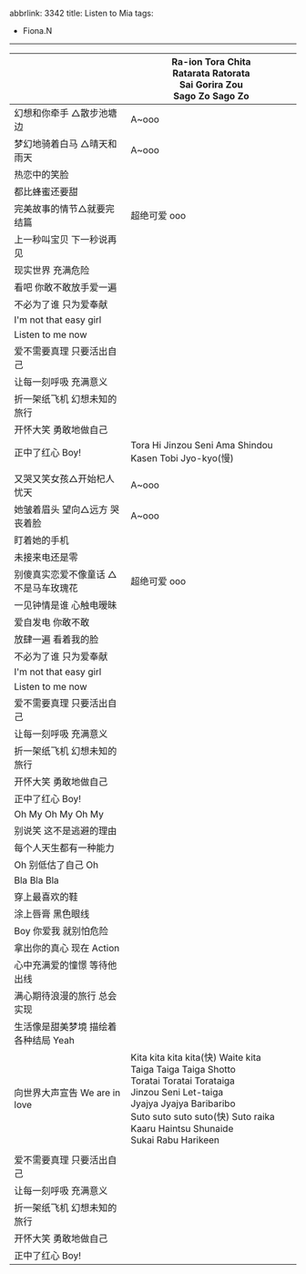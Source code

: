 abbrlink: 3342
title: Listen to Mia
tags:
  - Fiona.N
---
|      |Ra-ion Tora Chita<br>Ratarata Ratorata<br>Sai Gorira Zou<br>Sago Zo Sago Zo|
|--|--|
|幻想和你牵手 △散步池塘边|A~ooo|
|梦幻地骑着白马 △晴天和雨天|A~ooo|
|热恋中的笑脸|      |
|都比蜂蜜还要甜|      |
|完美故事的情节△就要完结篇|超绝可爱 ooo|
|上一秒叫宝贝 下一秒说再见|      |
|现实世界 充满危险|      |
|看吧 你敢不敢放手爱一遍|      |
|不必为了谁 只为爱奉献|      |
|I'm not that easy girl|      |
|Listen to me now|      |
|爱不需要真理 只要活出自己|      |
|让每一刻呼吸 充满意义|      |
|折一架纸飞机 幻想未知的旅行|      |
|开怀大笑 勇敢地做自己|      |
|正中了红心 Boy!|Tora Hi Jinzou Seni Ama Shindou Kasen Tobi Jyo-kyo(慢)|
|      |      |
|又哭又笑女孩△开始杞人忧天|A~ooo|
|她皱着眉头 望向△远方 哭丧着脸|A~ooo|
|盯着她的手机|      |
|未接来电还是零|      |
|别傻真实恋爱不像童话 △不是马车玫瑰花|超绝可爱 ooo|
|一见钟情是谁 心触电暧昧|      |
|爱自发电 你敢不敢|      |
|放肆一遍 看着我的脸|      |
|不必为了谁 只为爱奉献|      |
|I'm not that easy girl|      |
|Listen to me now|      |
|爱不需要真理 只要活出自己|      |
|让每一刻呼吸 充满意义|      |
|折一架纸飞机 幻想未知的旅行|      |
|开怀大笑 勇敢地做自己|      |
|正中了红心 Boy!|      |
|Oh My Oh My Oh My|      |
|别说笑 这不是逃避的理由|      |
|每个人天生都有一种能力|      |
|Oh 别低估了自己 Oh|      |
|Bla Bla Bla|      |
|穿上最喜欢的鞋|      |
|涂上唇膏 黑色眼线|      |
|Boy 你爱我 就别怕危险|      |
|拿出你的真心 现在 Action|      |
|心中充满爱的憧憬 等待他出线|      |
|满心期待浪漫的旅行 总会实现|      |
|生活像是甜美梦境 描绘着各种结局 Yeah|      |
|向世界大声宣告 We are in love|Kita kita kita kita(快) Waite kita<br>Taiga Taiga Taiga Shotto<br>Toratai Toratai Torataiga<br>Jinzou Seni Let-taiga<br>Jyajya Jyajya Baribaribo<br>Suto suto suto suto(快) Suto raika<br>Kaaru Haintsu Shunaide<br>Sukai Rabu Harikeen|
|      |      |
|爱不需要真理 只要活出自己|      |
|让每一刻呼吸 充满意义|      |
|折一架纸飞机 幻想未知的旅行|      |
|开怀大笑 勇敢地做自己|      |
|正中了红心 Boy!|      |